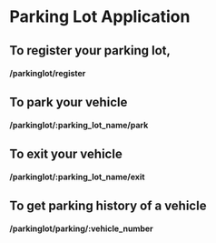 # Parking Lot Application

## To register your parking lot,

#### /parkinglot/register

## To park your vehicle

#### /parkinglot/:parking_lot_name/park

## To exit your vehicle

#### /parkinglot/:parking_lot_name/exit

## To get parking history of a vehicle

#### /parkinglot/parking/:vehicle_number
